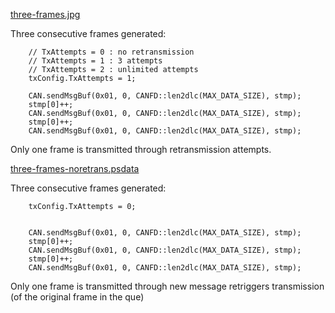 [three-frames.jpg ](three-frames.jpg )

Three consecutive frames generated:

```
    // TxAttempts = 0 : no retransmission
    // TxAttempts = 1 : 3 attempts
    // TxAttempts = 2 : unlimited attempts
	txConfig.TxAttempts = 1;

    CAN.sendMsgBuf(0x01, 0, CANFD::len2dlc(MAX_DATA_SIZE), stmp);
    stmp[0]++;
    CAN.sendMsgBuf(0x01, 0, CANFD::len2dlc(MAX_DATA_SIZE), stmp);
    stmp[0]++;
    CAN.sendMsgBuf(0x01, 0, CANFD::len2dlc(MAX_DATA_SIZE), stmp);
``` 

Only one frame is transmitted through retransmission attempts.

[three-frames-noretrans.psdata ](three-frames-noretrans.psdata)

Three consecutive frames generated:

```
    txConfig.TxAttempts = 0;


    CAN.sendMsgBuf(0x01, 0, CANFD::len2dlc(MAX_DATA_SIZE), stmp);
    stmp[0]++;
    CAN.sendMsgBuf(0x01, 0, CANFD::len2dlc(MAX_DATA_SIZE), stmp);
    stmp[0]++;
    CAN.sendMsgBuf(0x01, 0, CANFD::len2dlc(MAX_DATA_SIZE), stmp);
``` 

Only one frame is transmitted through new message retriggers transmission (of the original frame in the que)

